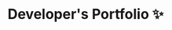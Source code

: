 <!-- PROJECT LOGO -->
<br />
<p align="center">
  <h1 align="center">Developer's Portfolio ✨</h1>
</p>
